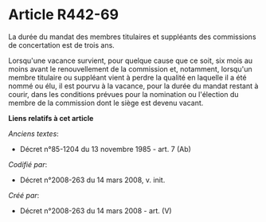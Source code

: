 # Article R442-69

La durée du mandat des membres titulaires et suppléants des commissions de concertation est de trois ans.

Lorsqu'une vacance survient, pour quelque cause que ce soit, six mois au moins avant le renouvellement de la commission et,
notamment, lorsqu'un membre titulaire ou suppléant vient à perdre la qualité en laquelle il a été nommé ou élu, il est pourvu
à la vacance, pour la durée du mandat restant à courir, dans les conditions prévues pour la nomination ou l'élection du
membre de la commission dont le siège est devenu vacant.

**Liens relatifs à cet article**

_Anciens textes_:

  - Décret n°85-1204 du 13 novembre 1985 - art. 7 (Ab)

_Codifié par_:

  - Décret n°2008-263 du 14 mars 2008, v. init.

_Créé par_:

  - Décret n°2008-263 du 14 mars 2008 - art. (V)
